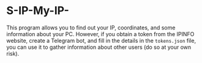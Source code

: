 # S-IP-My-IP-
This program allows you to find out your IP, coordinates, and some information about your PC. However, if you obtain a token from the IPINFO website, create a Telegram bot, and fill in the details in the `tokens.json` file, you can use it to gather information about other users (do so at your own risk).
